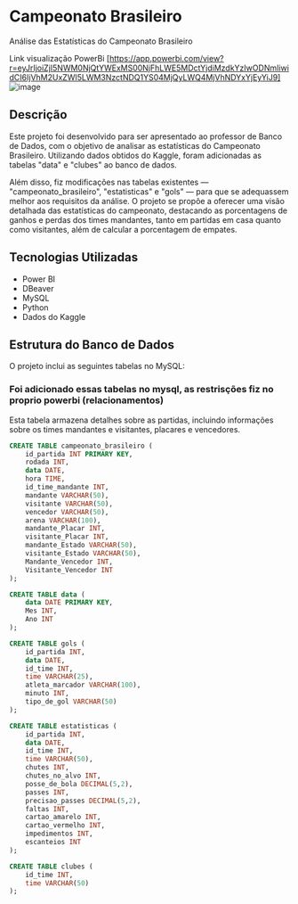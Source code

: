 # Campeonato Brasileiro

Análise das Estatísticas do Campeonato Brasileiro

Link visualização PowerBi [https://app.powerbi.com/view?r=eyJrIjoiZjI5NWM0NjQtYWExMS00NjFhLWE5MDctYjdiMzdkYzIwODNmIiwidCI6IjVhM2UxZWI5LWM3NzctNDQ1YS04MjQyLWQ4MjVhNDYxYjEyYiJ9]
![image](https://github.com/user-attachments/assets/c15cbbf5-1690-4100-ac3e-da49587df30c)


## Descrição

Este projeto foi desenvolvido para ser apresentado ao professor de Banco de Dados, com o objetivo de analisar as estatísticas do Campeonato Brasileiro. Utilizando dados obtidos do Kaggle, foram adicionadas as tabelas "data" e "clubes" ao banco de dados. 

Além disso, fiz modificações nas tabelas existentes — "campeonato_brasileiro", "estatisticas" e "gols" — para que se adequassem melhor aos requisitos da análise. O projeto se propõe a oferecer uma visão detalhada das estatísticas do campeonato, destacando as porcentagens de ganhos e perdas dos times mandantes, tanto em partidas em casa quanto como visitantes, além de calcular a porcentagem de empates.

## Tecnologias Utilizadas

- Power BI
- DBeaver
- MySQL
- Python
- Dados do Kaggle

## Estrutura do Banco de Dados

O projeto inclui as seguintes tabelas no MySQL:

### Foi adicionado essas tabelas no mysql, as restrisções fiz no proprio powerbi (relacionamentos)
Esta tabela armazena detalhes sobre as partidas, incluindo informações sobre os times mandantes e visitantes, placares e vencedores.
```sql
CREATE TABLE campeonato_brasileiro (
    id_partida INT PRIMARY KEY,
    rodada INT,
    data DATE,
    hora TIME,
    id_time_mandante INT,
    mandante VARCHAR(50),
    visitante VARCHAR(50),
    vencedor VARCHAR(50),
    arena VARCHAR(100),
    mandante_Placar INT,
    visitante_Placar INT,
    mandante_Estado VARCHAR(50),
    visitante_Estado VARCHAR(50),
    Mandante_Vencedor INT,
    Visitante_Vencedor INT
);

CREATE TABLE data (
    data DATE PRIMARY KEY,
    Mes INT,
    Ano INT
);

CREATE TABLE gols (
    id_partida INT,
    data DATE,
    id_time INT,
    time VARCHAR(25),
    atleta_marcador VARCHAR(100),
    minuto INT,
    tipo_de_gol VARCHAR(50)
);

CREATE TABLE estatisticas (
    id_partida INT,
    data DATE,
    id_time INT,
    time VARCHAR(50),
    chutes INT,
    chutes_no_alvo INT,
    posse_de_bola DECIMAL(5,2),
    passes INT,
    precisao_passes DECIMAL(5,2),
    faltas INT,
    cartao_amarelo INT,
    cartao_vermelho INT,
    impedimentos INT,
    escanteios INT
);

CREATE TABLE clubes (
    id_time INT,
    time VARCHAR(50)
);






